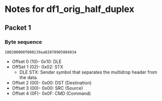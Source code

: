 # Notes for df1_orig_half_duplex

## Packet 1

### Byte sequence

```
100200000f000139aa02078905004934
```

- Offset 0 (10)- 0x10: DLE
- OffSet 1 (02)- 0x02: STX
	- DLE STX: Sender symbol that separates the multidrop header from the data.
- Offset 2 (00)- 0x00: DST (Destination)
- Offset 3 (00)- 0x00: SRC (Source)
- Offset 4 (0F)- 0x0F: CMD (Command)


